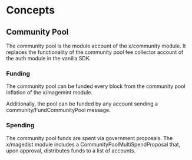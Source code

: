 <!--
order: 1
-->

# Concepts

## Community Pool

The community pool is the module account of the x/community module. It replaces the functionality of the community pool fee collector account of the auth module in the vanilla SDK.

### Funding

The community pool can be funded every block from the community pool inflation of the x/magemint module.

Additionally, the pool can be funded by any account sending a community/FundCommunityPool message.

### Spending

The community pool funds are spent via government proposals. The x/magedist module includes a CommunityPoolMultiSpendProposal that, upon approval, distributes funds to a list of accounts.

